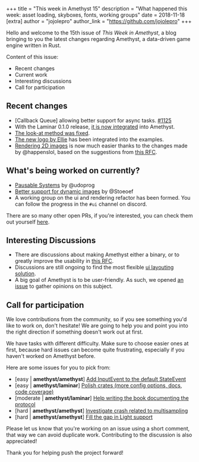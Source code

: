 +++
title = "This week in Amethyst 15"
description = "What happened this week: asset loading, skyboxes, fonts, working groups"
date = 2018-11-18
[extra]
author = "jojolepro"
author_link = "https://github.com/jojolepro"
+++

Hello and welcome to the 15th issue of _This Week in Amethyst_, a blog bringing to
you the latest changes regarding Amethyst, a data-driven game engine written in
Rust.

Content of this issue:

* Recent changes
* Current work
* Interesting discussions
* Call for participation

## Recent changes

* [Callback Queue] allowing better support for async tasks. [#1125](https://github.com/amethyst/amethyst/pull/1125)
* With the Laminar 0.1.0 release, [it is now integrated](https://github.com/amethyst/amethyst/pull/1137) into Amethyst.
* [The look-at method was fixed](https://github.com/amethyst/amethyst/pull/1142).
* [The new logo by Ellie](https://github.com/amethyst/amethyst/pull/1143) has been integrated into the examples.
* [Rendering 2D images](https://github.com/amethyst/amethyst/pull/1153) is now much easier thanks to the changes made by @happenslol, based on the suggestions from [this RFC](https://github.com/amethyst/rfcs/pull/5).

## What's being worked on currently?

* [Pausable Systems][wo1] by @udoprog
* [Better support for dynamic images][wo2] by @Stoeoef
* A working group on the ui and rendering refactor has been formed. You can follow the progress in the `#ui` channel on discord.

[wo1]: https://github.com/amethyst/amethyst/pull/1146
[wo2]: https://github.com/amethyst/amethyst/pull/1144

There are so many other open PRs, if you're interested, you can check them out
yourself [here][prs].

[prs]: https://github.com/amethyst/amethyst/pulls

## Interesting Discussions

* There are discussions about making Amethyst either a binary, or to greatly improve the usability in [this RFC](https://github.com/amethyst/rfcs/pull/6).
* Discussions are still ongoing to find the most flexible [ui layouting solution](https://github.com/amethyst/amethyst/issues/1072).
* A big goal of Amethyst is to be user-friendly. As such, we opened [an issue](https://github.com/amethyst/amethyst/issues/1152) to gather opinions on this subject.

## Call for participation

We love contributions from the community, so if you see something you'd like
to work on, don't hesitate! We are going to help you and point you into the
right direction if something doesn't work out at first.

We have tasks with different difficulty. Make sure to choose easier ones at
first, because hard issues can become quite frustrating, especially if you
haven't worked on Amethyst before.

Here are some issues for you to pick from:

* [easy | **amethyst/amethyst**] [Add InputEvent<AC> to the default StateEvent][is3]
* [easy | **amethyst/laminar**] [Polish crates (more config options, docs, code coverage)][is1]
* [moderate | **amethyst/laminar**] [Help writing the book documenting the protocol][is2]
* [hard | **amethyst/amethyst**] [Investigate crash related to multisampling][is4]
* [hard | **amethyst/amethyst**] [Fill the gap in Light support][is5]

Please let us know that you're working on an issue using a short comment,
that way we can avoid duplicate work. Contributing to the discussion is also
appreciated!

Thank you for helping push the project forward!

[is1]: https://github.com/amethyst/laminar/issues/45
[is2]: https://github.com/amethyst/laminar/issues/33
[is3]: https://github.com/amethyst/amethyst/issues/1148
[is4]: https://github.com/amethyst/amethyst/issues/135
[is5]: https://github.com/amethyst/amethyst/issues/855

